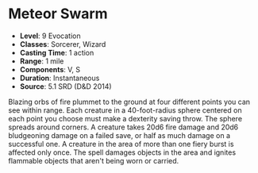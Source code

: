# Meteor Swarm

- **Level**: 9 Evocation
- **Classes**: Sorcerer, Wizard
- **Casting Time**: 1 action
- **Range**: 1 mile
- **Components**: V, S
- **Duration**: Instantaneous
- **Source**: 5.1 SRD (D&D 2014)

Blazing orbs of fire plummet to the ground at four different points you can see within range. Each creature in a 40-foot-radius sphere centered on each point you choose must make a dexterity saving throw. The sphere spreads around corners. A creature takes 20d6 fire damage and 20d6 bludgeoning damage on a failed save, or half as much damage on a successful one. A creature in the area of more than one fiery burst is affected only once. The spell damages objects in the area and ignites flammable objects that aren't being worn or carried.


